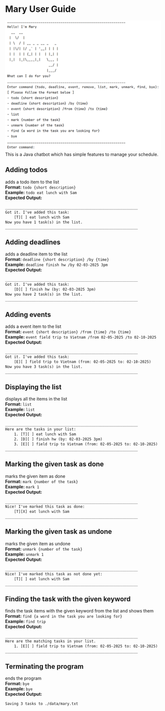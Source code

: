 # Mary User Guide

![img.png](img.png)
This is a Java chatbot which has simple features to manage your schedule. 

## Adding todos
adds a todo item to the list  <br>
**Format:** `todo {short description}`<br>
**Example:** `todo eat lunch with Sam`<br>
**Expected Output:** 
```
____________________________________________________________ 
Got it. I've added this task:
	[T][ ] eat lunch with Sam
Now you have 1 task(s) in the list.
____________________________________________________________ 
```
## Adding deadlines
adds a deadline item to the list <br>
**Format:** `deadline {short description} /by {time}`<br>
**Example:** `deadline finish hw /by 02-03-2025 3pm`<br>
**Expected Output:**
```
____________________________________________________________ 
Got it. I've added this task:
	[D][ ] finish hw (by: 02-03-2025 3pm)
Now you have 2 task(s) in the list.
____________________________________________________________ 
```
## Adding events
adds a event item to the list<br>
**Format:** `event {short description} /from {time} /to {time}`<br>
**Example:** `event field trip to Vietnam /from 02-05-2025 /to 02-10-2025`<br>
**Expected Output:**
```
____________________________________________________________ 
Got it. I've added this task:
	[E][ ] field trip to Vietnam (from: 02-05-2025 to: 02-10-2025)
Now you have 3 task(s) in the list.
____________________________________________________________ 
```

## Displaying the list 
displays all the items in the list <br>
**Format:** `list`<br>
**Example:** `list`<br>
**Expected Output:**
```
____________________________________________________________ 
Here are the tasks in your list:
	1. [T][ ] eat lunch with Sam
	2. [D][ ] finish hw (by: 02-03-2025 3pm)
	3. [E][ ] field trip to Vietnam (from: 02-05-2025 to: 02-10-2025)
____________________________________________________________ 

```

## Marking the given task as done 
marks the given item as done<br>
**Format:** `mark {number of the task}`<br>
**Example:** `mark 1`<br>
**Expected Output:**
```
____________________________________________________________ 
Nice! I've marked this task as done: 
	[T][X] eat lunch with Sam
____________________________________________________________ 
```

## Marking the given task as undone
marks the given item as undone<br>
**Format:** `unmark {number of the task}`<br>
**Example:** `unmark 1`<br>
**Expected Output:**
```
____________________________________________________________ 
Nice! I've marked this task as not done yet: 
	[T][ ] eat lunch with Sam
____________________________________________________________ 
```
## Finding the task with the given keyword
finds the task items with the given keyword from the list and shows them <br>
**Format:** `find {a word in the task you are looking for}`<br>
**Example:** `find trip`<br>
**Expected Output:**
```
____________________________________________________________ 
Here are the matching tasks in your list.
	1. [E][ ] field trip to Vietnam (from: 02-05-2025 to: 02-10-2025)
____________________________________________________________ 

```

## Terminating the program 
ends the program <br>
**Format:** `bye`<br>
**Example:** `bye`<br>
**Expected Output:**
```
Saving 3 tasks to ./data/mary.txt
```
